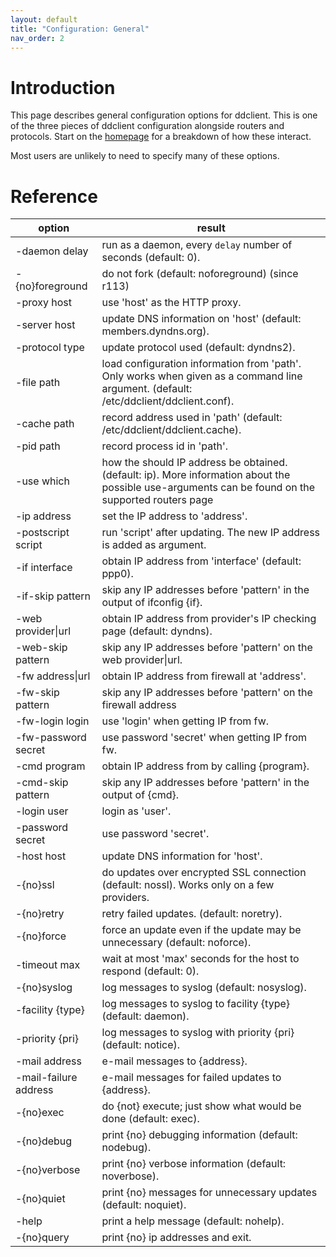 ```yaml
---
layout: default
title: "Configuration: General"
nav_order: 2
---
```


# Introduction

This page describes general configuration options for ddclient. This is one of the three pieces of ddclient configuration alongside routers and protocols. Start on the [homepage](./index.md) for a breakdown of how these interact.

Most users are unlikely to need to specify many of these options.

# Reference

option              | result
--------------------|-------
-daemon delay       | run as a daemon, every `delay` number of seconds (default: 0).
-{no}foreground     | do not fork (default: noforeground) (since r113)
-proxy host         | use 'host' as the HTTP proxy.
-server host        | update DNS information on 'host' (default: members.dyndns.org).
-protocol type      | update protocol used (default: dyndns2).
-file path          | load configuration information from 'path'. Only works when given as a command line argument. (default: /etc/ddclient/ddclient.conf).
-cache path         | record address used in 'path' (default: /etc/ddclient/ddclient.cache).
-pid path           | record process id in 'path'.
-use which          | how the should IP address be obtained. (default: ip). More information about the possible use-arguments can be found on the supported routers page
-ip address         | set the IP address to 'address'. 
-postscript script  | run 'script' after updating. The new IP address is added as argument.
-if interface       | obtain IP address from 'interface' (default: ppp0).
-if-skip pattern    | skip any IP addresses before 'pattern' in the output of ifconfig {if}.
-web provider&#124;url | obtain IP address from provider's IP checking page (default: dyndns).
-web-skip pattern | skip any IP addresses before 'pattern' on the web provider&#124;url.
-fw address&#124;url | obtain IP address from firewall at 'address'.
-fw-skip pattern | skip any IP addresses before 'pattern' on the firewall address|url. 
-fw-login login | use 'login' when getting IP from fw. 
-fw-password secret | use password 'secret' when getting IP from fw. 
-cmd program | obtain IP address from by calling {program}. 
-cmd-skip pattern | skip any IP addresses before 'pattern' in the output of {cmd}. 
-login user | login as 'user'. 
-password secret | use password 'secret'. 
-host host | update DNS information for 'host'. 
-{no}ssl   | do updates over encrypted SSL connection (default: nossl).  Works only on a few providers.
-{no}retry | retry failed updates. (default: noretry).
-{no}force | force an update even if the update may be unnecessary (default: noforce).
-timeout max | wait at most 'max' seconds for the host to respond (default: 0).
-{no}syslog | log messages to syslog (default: nosyslog).
-facility {type} | log messages to syslog to facility {type} (default: daemon).
-priority {pri} | log messages to syslog with priority {pri} (default: notice).
-mail address | e-mail messages to {address}.
-mail-failure address | e-mail messages for failed updates to {address}.
-{no}exec | do {not} execute; just show what would be done (default: exec).
-{no}debug | print {no} debugging information (default: nodebug).
-{no}verbose | print {no} verbose information (default: noverbose).
-{no}quiet | print {no} messages for unnecessary updates (default: noquiet).
-help | print a help message (default: nohelp).
-{no}query | print {no} ip addresses and exit.
